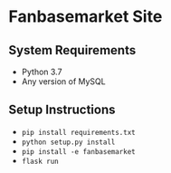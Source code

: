 # Fanbasemarket Site

## System Requirements
* Python 3.7
* Any version of MySQL

## Setup Instructions
* `pip install requirements.txt`
* `python setup.py install`
* `pip install -e fanbasemarket`
* `flask run`
